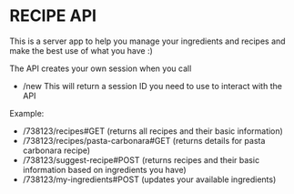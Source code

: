 # RECIPE API
This is a server app to help you manage your ingredients and recipes and make the best use of what you have :)

The API creates your own session when you call
* /new
This will return a session ID you need to use to interact with the API

Example:
* /738123/recipes#GET  (returns all recipes and their basic information)
* /738123/recipes/pasta-carbonara#GET (returns details for pasta carbonara recipe)
* /738123/suggest-recipe#POST  (returns recipes and their basic information based on ingredients you have)
* /738123/my-ingredients#POST (updates your available ingredients)